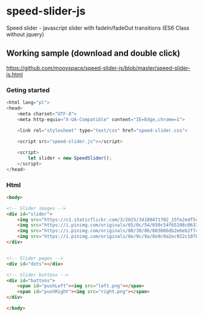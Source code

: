 # speed-slider-js
Speed slider - javascript slider with fadeIn/fadeOut transitions (ES6 Class without jquery)

## Working sample (download and double click)
https://github.com/moovspace/speed-slider-js/blob/master/speed-slider-js.html

### Geting started
```js
<html lang="pl">
<head>
	<meta charset="UTF-8">
	<meta http-equiv="X-UA-Compatible" content="IE=Edge,chrome=1">

	<link rel="stylesheet" type="text/css" href="speed-slider.css">
	
	<script src="speed-slider.js"></script>

	<script>
		let slider = new SpeedSlider();
	</script>
</head>
```

### Html
```html
<body>

<!-- Slider images -->
<div id="slider">
	<img src="https://c1.staticflickr.com/3/2825/34180471702_15fe2edf5c_b.jpg">
	<img src="https://i.pinimg.com/originals/65/0c/54/650c54f65108c0633a1dce926914821a.jpg">
	<img src="https://i.pinimg.com/originals/80/30/86/803086db2e6eb2f74525dd142c343096.jpg">
	<img src="https://i.pinimg.com/originals/8e/9c/9a/8e9c9a2ec922c107855c2c1d647f28d8.jpg">
</div>


<!-- Slider pages -->
<div id="dots"></div>

<!-- Slider buttons -->
<div id="buttons">
	<span id="pushLeft"><img src="left.png"></span>
	<span id="pushRight"><img src="right.png"></span>
</div>

</body>
```
